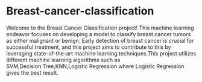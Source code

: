 # Breast-cancer-classification
Welcome to the Breast Cancer Classification project! This machine learning endeavor focuses on developing a model to classify breast cancer tumors as either malignant or benign. Early detection of breast cancer is crucial for successful treatment, and this project aims to contribute to this by leveraging state-of-the-art machine learning techniques.This project utilizes different machine learning algorithms such as SVM,Decision Tree,KNN,Logistic Regression where Logistic Regression gives the best result.
